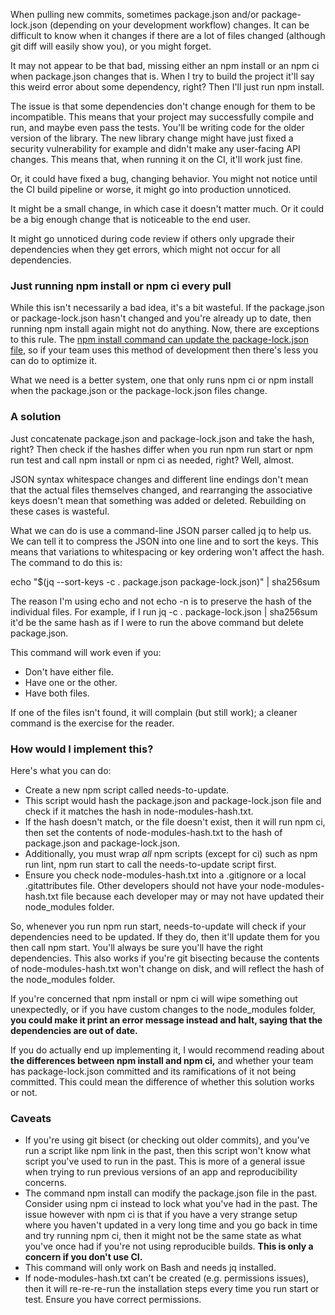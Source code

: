 When pulling new commits, sometimes package.json and/or package-lock.json (depending on your development workflow) changes. It can be difficult to know when it changes if there are a lot of files changed (although git diff will easily show you), or you might forget.

It may not appear to be that bad, missing either an npm install or an npm ci when package.json changes that is. When I try to build the project it&#39;ll say this weird error about some dependency, right? Then I&#39;ll just run npm install.

The issue is that some dependencies don&#39;t change enough for them to be incompatible. This means that your project may successfully compile and run, and maybe even pass the tests. You&#39;ll be writing code for the older version of the library. The new library change might have just fixed a security vulnerability for example and didn&#39;t make any user-facing API changes. This means that, when running it on the CI, it&#39;ll work just fine.

Or, it could have fixed a bug, changing behavior. You might not notice until the CI build pipeline or worse, it might go into production unnoticed.

It might be a small change, in which case it doesn&#39;t matter much. Or it could be a big enough change that is noticeable to the end user.

It might go unnoticed during code review if others only upgrade their dependencies when they get errors, which might not occur for all dependencies.

### Just running npm install or npm ci every pull

While this isn&#39;t necessarily a bad idea, it&#39;s a bit wasteful. If the package.json or package-lock.json hasn&#39;t changed and you&#39;re already up to date, then running npm install again might not do anything. Now, there are exceptions to this rule. The [npm install command can update the package-lock.json file](https://stackoverflow.com/questions/45022048/why-does-npm-install-rewrite-package-lock-json), so if your team uses this method of development then there&#39;s less you can do to optimize it.

What we need is a better system, one that only runs npm ci or npm install when the package.json or the package-lock.json files change.

### A solution

Just concatenate package.json and package-lock.json and take the hash, right? Then check if the hashes differ when you run npm run start or npm run test and call npm install or npm ci as needed, right? Well, almost.

JSON syntax whitespace changes and different line endings don&#39;t mean that the actual files themselves changed, and rearranging the associative keys doesn&#39;t mean that something was added or deleted. Rebuilding on these cases is wasteful.

What we can do is use a command-line JSON parser called jq to help us. We can tell it to compress the JSON into one line and to sort the keys. This means that variations to whitespacing or key ordering won&#39;t affect the hash. The command to do this is:

echo &quot;$(jq --sort-keys -c . package.json package-lock.json)&quot; | sha256sum

The reason I&#39;m using echo and not echo -n is to preserve the hash of the individual files. For example, if I run jq -c . package-lock.json | sha256sum it&#39;d be the same hash as if I were to run the above command but delete package.json.

This command will work even if you:

- Don&#39;t have either file.
- Have one or the other.
- Have both files.

If one of the files isn&#39;t found, it will complain (but still work); a cleaner command is the exercise for the reader.

### How would I implement this?

Here&#39;s what you can do:

- Create a new npm script called needs-to-update.
- This script would hash the package.json and package-lock.json file and check if it matches the hash in node-modules-hash.txt.
- If the hash doesn&#39;t match, or the file doesn&#39;t exist, then it will run npm ci, then set the contents of node-modules-hash.txt to the hash of package.json and package-lock.json.
- Additionally, you must wrap _all_ npm scripts (except for ci) such as npm run lint, npm run start to call the needs-to-update script first.
- Ensure you check node-modules-hash.txt into a .gitignore or a local .gitattributes file. Other developers should not have your node-modules-hash.txt file because each developer may or may not have updated their node\_modules folder.

So, whenever you run npm run start, needs-to-update will check if your dependencies need to be updated. If they do, then it&#39;ll update them for you then call npm start. You&#39;ll always be sure you&#39;ll have the right dependencies. This also works if you&#39;re git bisecting because the contents of node-modules-hash.txt won&#39;t change on disk, and will reflect the hash of the node\_modules folder.

If you&#39;re concerned that npm install or npm ci will wipe something out unexpectedly, or if you have custom changes to the node\_modules folder, **you could make it print an error message instead and halt, saying that the dependencies are out of date.**

If you do actually end up implementing it, I would recommend reading about **the differences between npm install and npm ci,** and whether your team has package-lock.json committed and its ramifications of it not being committed. This could mean the difference of whether this solution works or not.

### Caveats

- If you&#39;re using git bisect (or checking out older commits), and you&#39;ve run a script like npm link in the past, then this script won&#39;t know what script you&#39;ve used to run in the past. This is more of a general issue when trying to run previous versions of an app and reproducibility concerns.
- The command npm install can modify the package.json file in the past. Consider using npm ci instead to lock what you&#39;ve had in the past. The issue however with npm ci is that if you have a very strange setup where you haven&#39;t updated in a very long time and you go back in time and try running npm ci, then it might not be the same state as what you&#39;ve once had if you&#39;re not using reproducible builds. **This is only a concern if you don&#39;t use CI.**
- This command will only work on Bash and needs jq installed.
- If node-modules-hash.txt can&#39;t be created (e.g. permissions issues), then it will re-re-re-run the installation steps every time you run start or test. Ensure you have correct permissions.
